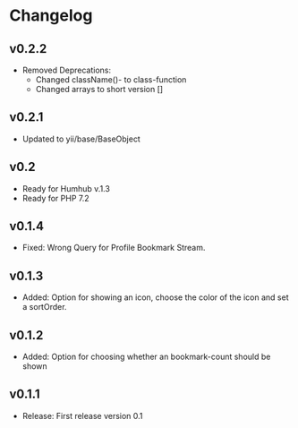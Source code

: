 Changelog
=========
v0.2.2
----------------------
- Removed Deprecations:
    - Changed className()- to class-function
    - Changed arrays to short version []

v0.2.1
----------------------
- Updated to yii/base/BaseObject

v0.2
----------------------
- Ready for Humhub v.1.3
- Ready for PHP 7.2
  
v0.1.4
----------------------
- Fixed: Wrong Query for Profile Bookmark Stream.

v0.1.3
----------------------
- Added: Option for showing an icon, choose the color of the icon and set a sortOrder.

v0.1.2
----------------------
- Added: Option for choosing whether an bookmark-count should be shown

v0.1.1
----------------------
- Release: First release version 0.1

